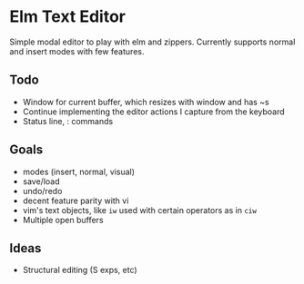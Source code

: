 # Elm Text Editor

Simple modal editor to play with elm and zippers. Currently supports normal
and insert modes with few features. 

## Todo

- Window for current buffer, which resizes with window and has ~s
- Continue implementing the editor actions I capture from the keyboard
- Status line, : commands

## Goals

- modes (insert, normal, visual)
- save/load
- undo/redo
- decent feature parity with vi
- vim's text objects, like `iw` used with certain operators as in `ciw`
- Multiple open buffers

## Ideas

- Structural editing (S exps, etc)